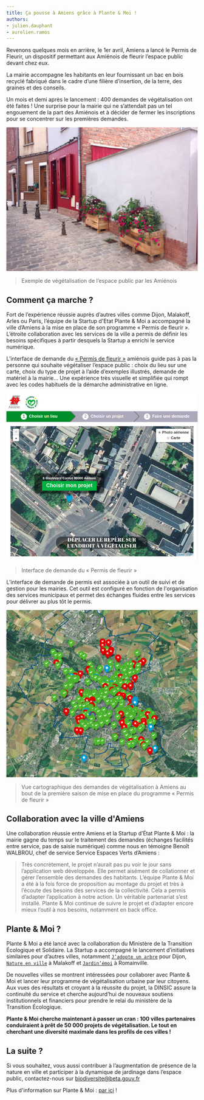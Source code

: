 ```yaml
---
title: Ça pousse à Amiens grâce à Plante & Moi !
authors: 
- julien.dauphant
- aurelien.ramos
---
```


Revenons quelques mois en arrière, le 1er avril, Amiens a lancé le Permis de Fleurir, un dispositif permettant aux Amiénois de fleurir l’espace public devant chez eux.

<!--more-->

La mairie accompagne les habitants en leur fournissant un bac en bois recyclé fabriqué dans le cadre d’une filière d’insertion, de la terre, des graines et des conseils. 

Un mois et demi après le lancement : 400 demandes de végétalisation ont été faites ! Une surprise pour la mairie qui ne s’attendait pas un tel engouement de la part des Amiénois et à décider de fermer les inscriptions pour se concentrer sur les premières demandes.

![Projet de fleurir à Amiens](/img/posts/2018-09-04-amiens-plante-et-moi.jpg)
> Exemple de végétalisation de l’espace public par les Amiénois

## Comment ça marche ?

Fort de l’expérience réussie auprès d’autres villes comme Dijon, Malakoff, Arles ou Paris, l’équipe de la Startup d'Etat Plante & Moi a accompagné la ville d’Amiens à la mise en place de son programme « Permis de fleurir ». L’étroite collaboration avec les services de la ville a permis de définir les besoins spécifiques à partir desquels la Startup a enrichi le service numérique.

L’interface de demande du [« Permis de fleurir »](https://permisdefleurir.amiens.fr/) amiénois guide pas à pas la personne qui souhaite végétaliser l’espace public : choix du lieu sur une carte, choix du type de projet à l’aide d’exemples illustrés, demande de matériel à la mairie… Une expérience très visuelle et simplifiée qui rompt avec les codes habituels de la démarche administrative en ligne.

![Interface de demande du « Permis de fleurir »](/img/posts/2018-09-04-amiens-plante-et-moi-demande.png)
> Interface de demande du « Permis de fleurir »

L’interface de demande de permis est associée à un outil de suivi et de gestion pour les mairies. Cet outil est configuré en fonction de l'organisation des services municipaux et permet des échanges fluides entre les services pour délivrer au plus tôt le permis.

![Vue cartographique des demandes de végétalisation à Amiens au bout de la première saison de mise en place du programme « Permis de fleurir »](/img/posts/2018-09-04-amiens-plante-et-moi-carte-amiens.jpg)
> Vue cartographique des demandes de végétalisation à Amiens au bout de la première saison de mise en place du programme « Permis de fleurir »

## Collaboration avec la ville d'Amiens

Une collaboration réussie entre Amiens et la Startup d’État Plante & Moi : la mairie gagne du temps sur le traitement des demandes (échanges facilités entre service, pas de saisie numérique) comme nous en témoigne Benoît WALBROU, chef de service Service Espaces Verts d’Amiens :
> Très concrètement, le projet n’aurait pas pu voir le jour sans l’application web développée. Elle permet aisément de collationner et gérer l’ensemble des demandes des habitants.
> L’équipe Plante & Moi a été à la fois force de proposition au montage du projet et très à l’écoute des besoins des services de la collectivité. Cela a permis d’adapter l’application à notre action.
> Un véritable partenariat s’est installé. Plante & Moi continue de suivre le projet et d’adapter encore mieux l’outil à nos besoins, notamment en back office.

## Plante & Moi ?

Plante & Moi a été lancé avec la collaboration du Ministère de la Transition Écologique et Solidaire. La Startup a accompagné le lancement d’initiatives similaires pour d’autres villes, notamment [`J’adopte un arbre`](https://jadopteunarbre.dijon.fr/) pour Dijon, [`Nature en ville`](https://nature.malakoff.fr/) à Malakoff et [`Jardin’émoi`](https://romainville.plante-et-moi.fr/jardin-emoi/) à Romainville.

De nouvelles villes se montrent intéressées pour collaborer avec Plante & Moi et lancer leur programme de végétalisation urbaine par leur citoyens. Aux vues des résultats et croyant à la réussite du projet, la DINSIC assure la continuité du service et cherche aujourd’hui de nouveaux soutiens institutionnels et financiers pour prendre le relai du ministère de la Transition Écologique.

**Plante & Moi cherche maintenant à passer un cran : 100 villes partenaires conduiraient à prêt de 50 000 projets de végétalisation. Le tout en cherchant une diversité maximale dans les profils de ces villes !**

## La suite ?

Si vous souhaitez, vous aussi contribuer à l’augmentation de présence de la nature en ville et participer à la dynamique de jardinage dans l’espace public, contactez-nous sur [biodiversite@beta.gouv.fr](mailto:biodiversite@beta.gouv.fr)

Plus d'information sur Plante & Moi : [par ici](https://beta.gouv.fr/startup/plante-et-moi.html) !
